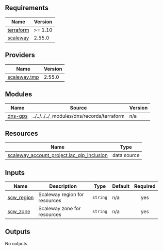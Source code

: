 <!-- BEGIN_TF_DOCS -->
## Requirements

| Name | Version |
|------|---------|
| <a name="requirement_terraform"></a> [terraform](#requirement\_terraform) | >= 1.10 |
| <a name="requirement_scaleway"></a> [scaleway](#requirement\_scaleway) | 2.55.0 |

## Providers

| Name | Version |
|------|---------|
| <a name="provider_scaleway.tmp"></a> [scaleway.tmp](#provider\_scaleway.tmp) | 2.55.0 |

## Modules

| Name | Source | Version |
|------|--------|---------|
| <a name="module_dns-gps"></a> [dns-gps](#module\_dns-gps) | ../../../../_modules/dns/records/terraform | n/a |

## Resources

| Name | Type |
|------|------|
| [scaleway_account_project.iac_gip_inclusion](https://registry.terraform.io/providers/scaleway/scaleway/2.55.0/docs/data-sources/account_project) | data source |

## Inputs

| Name | Description | Type | Default | Required |
|------|-------------|------|---------|:--------:|
| <a name="input_scw_region"></a> [scw\_region](#input\_scw\_region) | Scaleway region for resources | `string` | n/a | yes |
| <a name="input_scw_zone"></a> [scw\_zone](#input\_scw\_zone) | Scaleway zone for resources | `string` | n/a | yes |

## Outputs

No outputs.
<!-- END_TF_DOCS -->
